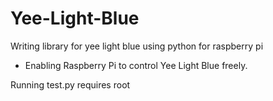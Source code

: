 Yee-Light-Blue
==============

Writing library for yee light blue using python for raspberry pi

- Enabling Raspberry Pi to control Yee Light Blue freely.

Running test.py requires root
